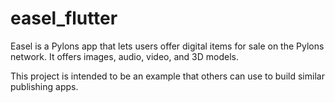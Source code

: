 # easel_flutter
Easel is a Pylons app that lets users offer digital items for sale on the Pylons network. It offers images, audio, video, and 3D models.

This project is intended to be an example that others can use to build similar publishing apps.
